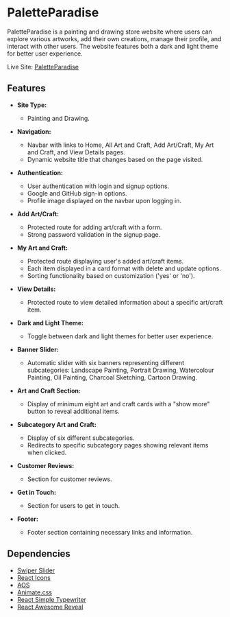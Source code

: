 # PaletteParadise

PaletteParadise is a painting and drawing store website where users can explore various artworks, add their own creations, manage their profile, and interact with other users. The website features both a dark and light theme for better user experience.

Live Site: [PaletteParadise](https://assignment-10-97eb5.web.app/)

## Features

- **Site Type:**

  - Painting and Drawing.
  
- **Navigation:**

  - Navbar with links to Home, All Art and Craft, Add Art/Craft, My Art and Craft, and View Details pages.
  - Dynamic website title that changes based on the page visited.

- **Authentication:**

  - User authentication with login and signup options.
  - Google and GitHub sign-in options.
  - Profile image displayed on the navbar upon logging in.

- **Add Art/Craft:**

  - Protected route for adding art/craft with a form.
  - Strong password validation in the signup page.

- **My Art and Craft:**

  - Protected route displaying user's added art/craft items.
  - Each item displayed in a card format with delete and update options.
  - Sorting functionality based on customization ('yes' or 'no').

- **View Details:**

  - Protected route to view detailed information about a specific art/craft item.

- **Dark and Light Theme:**

  - Toggle between dark and light themes for better user experience.

- **Banner Slider:**

  - Automatic slider with six banners representing different subcategories: Landscape Painting, Portrait Drawing, Watercolour Painting, Oil Painting, Charcoal Sketching, Cartoon Drawing.

- **Art and Craft Section:**

  - Display of minimum eight art and craft cards with a "show more" button to reveal additional items.

- **Subcategory Art and Craft:**

  - Display of six different subcategories.
  - Redirects to specific subcategory pages showing relevant items when clicked.

- **Customer Reviews:**

  - Section for customer reviews.

- **Get in Touch:**

  - Section for users to get in touch.

- **Footer:**
  - Footer section containing necessary links and information.

## Dependencies

- [Swiper Slider](https://swiperjs.com/)
- [React Icons](https://react-icons.github.io/react-icons/)
- [AOS](https://michalsnik.github.io/aos/)
- [Animate.css](https://animate.style/)
- [React Simple Typewriter](https://www.npmjs.com/package/react-simple-typewriter)
- [React Awesome Reveal](https://www.npmjs.com/package/react-awesome-reveal)
